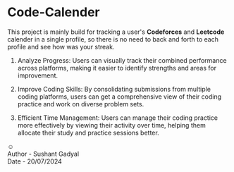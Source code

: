 # Code-Calender

This project is mainly build for tracking a user's <b>Codeforces</b> and <b>Leetcode</b> calender in a single profile, 
so there is no need to back and forth to each profile and see how was your streak.

1. Analyze Progress: Users can visually track their combined performance across platforms, making it easier to identify strengths and areas for improvement.

2. Improve Coding Skills: By consolidating submissions from multiple coding platforms, users can get a comprehensive view of their coding practice and work on diverse problem sets.

3. Efficient Time Management: Users can manage their coding practice more effectively by viewing their activity over time, helping them allocate their study and practice sessions better.


  ☺️\
Author - Sushant Gadyal\
Date - 20/07/2024 
